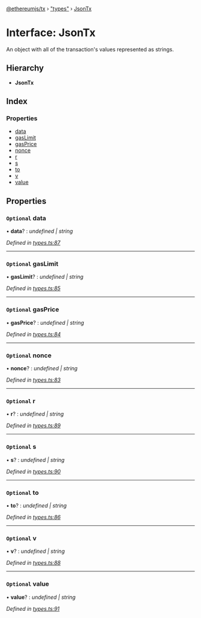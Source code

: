 [@ethereumjs/tx](../README.md) › ["types"](../modules/_types_.md) › [JsonTx](_types_.jsontx.md)

# Interface: JsonTx

An object with all of the transaction's values represented as strings.

## Hierarchy

* **JsonTx**

## Index

### Properties

* [data](_types_.jsontx.md#optional-data)
* [gasLimit](_types_.jsontx.md#optional-gaslimit)
* [gasPrice](_types_.jsontx.md#optional-gasprice)
* [nonce](_types_.jsontx.md#optional-nonce)
* [r](_types_.jsontx.md#optional-r)
* [s](_types_.jsontx.md#optional-s)
* [to](_types_.jsontx.md#optional-to)
* [v](_types_.jsontx.md#optional-v)
* [value](_types_.jsontx.md#optional-value)

## Properties

### `Optional` data

• **data**? : *undefined | string*

*Defined in [types.ts:87](https://github.com/ethereumjs/ethereumjs-vm/blob/master/packages/tx/src/types.ts#L87)*

___

### `Optional` gasLimit

• **gasLimit**? : *undefined | string*

*Defined in [types.ts:85](https://github.com/ethereumjs/ethereumjs-vm/blob/master/packages/tx/src/types.ts#L85)*

___

### `Optional` gasPrice

• **gasPrice**? : *undefined | string*

*Defined in [types.ts:84](https://github.com/ethereumjs/ethereumjs-vm/blob/master/packages/tx/src/types.ts#L84)*

___

### `Optional` nonce

• **nonce**? : *undefined | string*

*Defined in [types.ts:83](https://github.com/ethereumjs/ethereumjs-vm/blob/master/packages/tx/src/types.ts#L83)*

___

### `Optional` r

• **r**? : *undefined | string*

*Defined in [types.ts:89](https://github.com/ethereumjs/ethereumjs-vm/blob/master/packages/tx/src/types.ts#L89)*

___

### `Optional` s

• **s**? : *undefined | string*

*Defined in [types.ts:90](https://github.com/ethereumjs/ethereumjs-vm/blob/master/packages/tx/src/types.ts#L90)*

___

### `Optional` to

• **to**? : *undefined | string*

*Defined in [types.ts:86](https://github.com/ethereumjs/ethereumjs-vm/blob/master/packages/tx/src/types.ts#L86)*

___

### `Optional` v

• **v**? : *undefined | string*

*Defined in [types.ts:88](https://github.com/ethereumjs/ethereumjs-vm/blob/master/packages/tx/src/types.ts#L88)*

___

### `Optional` value

• **value**? : *undefined | string*

*Defined in [types.ts:91](https://github.com/ethereumjs/ethereumjs-vm/blob/master/packages/tx/src/types.ts#L91)*

